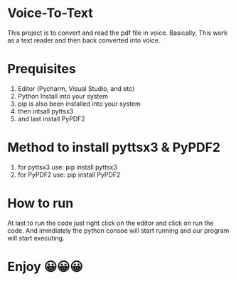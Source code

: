 # Voice-To-Text
This project is to convert and read the pdf file in voice.
Basically, This work as a text reader and then back converted into voice.

# Prequisites
1) Editor (Pycharm, Visual Studio, and etc)
2) Python Install into your system
3) pip is also been installed into your system 
4) then intsall pyttsx3
5) and last install PyPDF2

# Method to install pyttsx3 & PyPDF2
1) for pyttsx3 use: pip install pyttsx3
2) for PyPDF2 use: pip install PyPDF2

# How to run
At last to run the code just right click on the editor and click on run the code. And immdiately the python consoe will start running and our program will start executing.


# Enjoy 😀😀😀
